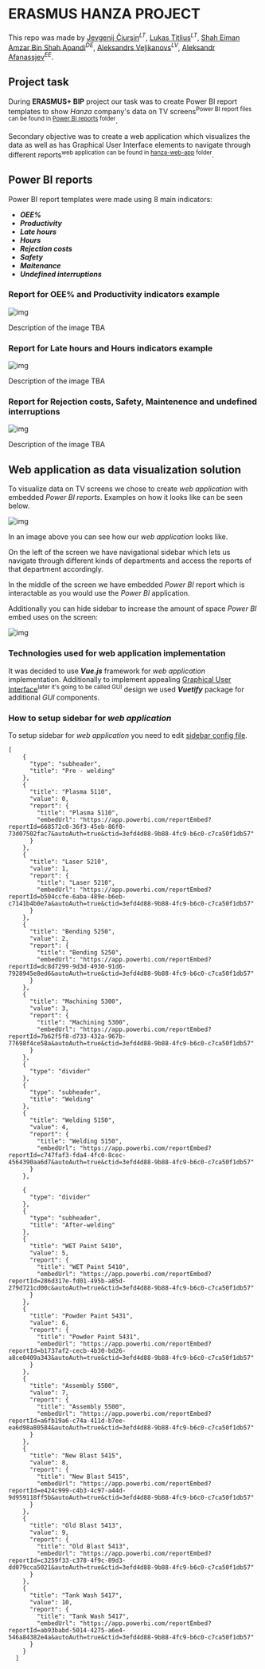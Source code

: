 # ERASMUS HANZA PROJECT
This repo was made by <ins>Jevgenij Čiursin</ins><sup>_LT_</sup>, <ins>Lukas Titlius</ins><sup>_LT_</sup>, <ins>Shah Eiman Amzar Bin Shah Apandi</ins><sup>_DE_</sup>, <ins>Aleksandrs Veļikanovs</ins><sup>_LV_</sup>, <ins>Aleksandr Afanassjev</ins><sup>_EE_</sup>.

## Project task

During **ERASMUS+ BIP** project our task was to create Power BI report templates to show _Hanza_ company's data on TV screens<sup>Power BI report files can be found in [Power BI reports](/Power%20BI%20reports) folder</sup>. 

Secondary objective was to create a web application which visualizes the data as well as has Graphical User Interface elements to navigate through different reports<sup>web application can be found in [hanza-web-app](/hanza-web-app) folder</sup>.

## Power BI reports
Power BI report templates were made using 8 main indicators:
- ***OEE%***
- ***Productivity***
- ***Late hours***
- ***Hours***
- ***Rejection costs***
- ***Safety***
- ***Maitenance***
- ***Undefined interruptions***

### Report for OEE% and Productivity indicators example
![img](/readme-images/OEE%20and%20Productivity.jpg)

Description of the image TBA

### Report for Late hours and Hours indicators example
![img](/readme-images/late%20hours%20and%20hours.jpg)

Description of the image TBA

### Report for Rejection costs, Safety, Maintenence and undefined interruptions
![img](/readme-images/rejection%20costs-safety-maintenence%20and%20undefined%20interruptions.jpg)

Description of the image TBA

## Web application as data visualization solution
To visualize data on TV screens we chose to create _web application_ with embedded _Power BI reports_. Examples on how it looks like can be seen below.

![img](/readme-images/web%20app%20example.jpg)

In an image above you can see how our _web application_ looks like. 

On the left of the screen we have navigational sidebar which lets us navigate through different kinds of departments and access the reports of that department accordingly.

In the middle of the screen we have embedded _Power BI_ report which is interactable as you would use the _Power BI_ application.

Additionally you can hide sidebar to increase the amount of space _Power BI_ embed uses on the screen:

![img](/readme-images/web%20app%20no%20side%20example.jpg)

### Technologies used for web application implementation

It was decided to use ***Vue.js*** framework for _web application_ implementation. Additionally to implement appealing <ins>Graphical User Interface</ins><sup>later it's going to be called GUI</sup> design we used ***Vuetify*** package for additional _GUI_ components.

### How to setup sidebar for _web application_

To setup sidebar for _web application_ you need to edit [sidebar config file](/hanza-web-app/public/data.json).

```
[
    {
      "type": "subheader",
      "title": "Pre - welding"
    },
    {
      "title": "Plasma 5110",
      "value": 0,
      "report": {
        "title": "Plasma 5110",
        "embedUrl": "https://app.powerbi.com/reportEmbed?reportId=668572c0-36f3-45eb-86f0-73d07502fac7&autoAuth=true&ctid=3efd4d88-9b88-4fc9-b6c0-c7ca50f1db57"
      }
    },
    {
      "title": "Laser 5210",
      "value": 1,
      "report": {
        "title": "Laser 5210",
        "embedUrl": "https://app.powerbi.com/reportEmbed?reportId=b504ccfe-6aba-489e-b6eb-c7141b4b0e7a&autoAuth=true&ctid=3efd4d88-9b88-4fc9-b6c0-c7ca50f1db57"
      }
    },
    {
      "title": "Bending 5250",
      "value": 2,
      "report": {
        "title": "Bending 5250",
        "embedUrl": "https://app.powerbi.com/reportEmbed?reportId=dc8d7299-9d3d-4930-91d6-7928945e8ed6&autoAuth=true&ctid=3efd4d88-9b88-4fc9-b6c0-c7ca50f1db57"
      }
    },
    {
      "title": "Machining 5300",
      "value": 3,
      "report": {
        "title": "Machining 5300",
        "embedUrl": "https://app.powerbi.com/reportEmbed?reportId=7b62f5f8-d733-432a-967b-77698f4ce58a&autoAuth=true&ctid=3efd4d88-9b88-4fc9-b6c0-c7ca50f1db57"
      }
    },
    {
      "type": "divider"
    },
    {
      "type": "subheader",
      "title": "Welding"
    },
    {
      "title": "Welding 5150",
      "value": 4,
      "report": {
        "title": "Welding 5150",
        "embedUrl": "https://app.powerbi.com/reportEmbed?reportId=c747faf3-fda4-4fc0-8cec-4564390aa6d7&autoAuth=true&ctid=3efd4d88-9b88-4fc9-b6c0-c7ca50f1db57"
      }
    },

    { 
      "type": "divider" 
    },
    { 
      "type": "subheader", 
      "title": "After-welding" 
    },
    { 
      "title": "WET Paint 5410", 
      "value": 5,
      "report": {
        "title": "WET Paint 5410",
        "embedUrl": "https://app.powerbi.com/reportEmbed?reportId=286d317e-fd01-495b-a85d-279d721cd00c&autoAuth=true&ctid=3efd4d88-9b88-4fc9-b6c0-c7ca50f1db57"
      } 
    },
    { 
      "title": "Powder Paint 5431", 
      "value": 6,
      "report": {
        "title": "Powder Paint 5431",
        "embedUrl": "https://app.powerbi.com/reportEmbed?reportId=b1737af2-cecb-4b30-bd26-a8ce0409a343&autoAuth=true&ctid=3efd4d88-9b88-4fc9-b6c0-c7ca50f1db57"
      } 
    },
    { 
      "title": "Assembly 5500", 
      "value": 7,
      "report": {
        "title": "Assembly 5500",
        "embedUrl": "https://app.powerbi.com/reportEmbed?reportId=a6fb19a6-c74a-411d-b7ee-ea6d98a80584&autoAuth=true&ctid=3efd4d88-9b88-4fc9-b6c0-c7ca50f1db57"
      }  
    },
    { 
      "title": "New Blast 5415", 
      "value": 8,
      "report": {
        "title": "New Blast 5415",
        "embedUrl": "https://app.powerbi.com/reportEmbed?reportId=e424c999-c4b3-4c97-a44d-9d959118ff5b&autoAuth=true&ctid=3efd4d88-9b88-4fc9-b6c0-c7ca50f1db57"
      }  
    },
    { 
      "title": "Old Blast 5413", 
      "value": 9,
      "report": {
        "title": "Old Blast 5413",
        "embedUrl": "https://app.powerbi.com/reportEmbed?reportId=c3259f33-c378-4f9c-89d3-dd079cca5021&autoAuth=true&ctid=3efd4d88-9b88-4fc9-b6c0-c7ca50f1db57"
      } 
    },
    { 
      "title": "Tank Wash 5417", 
      "value": 10,
      "report": {
        "title": "Tank Wash 5417",
        "embedUrl": "https://app.powerbi.com/reportEmbed?reportId=ab93babd-5014-4275-a6e4-546a84382e4a&autoAuth=true&ctid=3efd4d88-9b88-4fc9-b6c0-c7ca50f1db57"
      }  
    }
  ]
```
